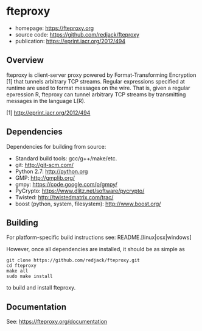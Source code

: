 fteproxy
========

* homepage: https://fteproxy.org
* source code: https://github.com/redjack/fteproxy
* publication: https://eprint.iacr.org/2012/494

Overview
--------

fteproxy is client-server proxy powered by Format-Transforming Encryption [1] that tunnels arbitrary TCP streams.
Regular expressions specified at runtime are used to format messages on the wire.
That is, given a regular epxression R, fteproxy can tunnel arbitrary TCP streams by transmitting messages in the language L(R).

[1] http://eprint.iacr.org/2012/494

Dependencies
--------

Dependencies for building from source:
* Standard build tools: gcc/g++/make/etc.
* git: http://git-scm.com/
* Python 2.7: http://python.org
* GMP: http://gmplib.org/
* gmpy: https://code.google.com/p/gmpy/
* PyCrypto: https://www.dlitz.net/software/pycrypto/
* Twisted: http://twistedmatrix.com/trac/
* boost (python, system, filesystem): http://www.boost.org/

Building
-----------

For platform-specific build instructions see: README.[linux|osx|windows]

However, once all dependencies are installed, it should be as simple
as
```
git clone https://github.com/redjack/fteproxy.git
cd fteproxy
make all
sudo make install
```
to build and install fteproxy.

Documentation
-------------

See: https://fteproxy.org/documentation
